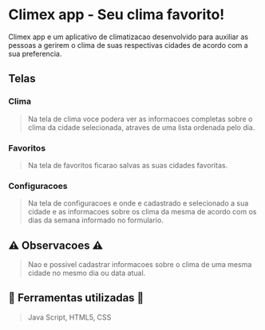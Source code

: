 # Climex app - Seu clima favorito!

Climex app e um aplicativo de climatizacao desenvolvido para auxiliar as pessoas a gerirem o clima de suas respectivas cidades de acordo com a sua preferencia.

## Telas

 ### Clima
> Na tela de clima voce podera ver as informacoes completas sobre o clima da cidade selecionada, atraves de uma lista ordenada pelo dia.


 ### Favoritos
> Na tela de favoritos ficarao salvas as suas cidades favoritas.

### Configuracoes
> Na tela de configuracoes e onde e cadastrado e selecionado a sua cidade e as informacoes sobre os clima da mesma de acordo com os dias da semana informado no formulario.

## :warning: Observacoes :warning:
> Nao e possivel cadastrar informacoes sobre o clima de uma mesma cidade no mesmo dia ou data atual.

## :hammer: Ferramentas utilizadas :hammer:
> Java Script, HTML5, CSS

